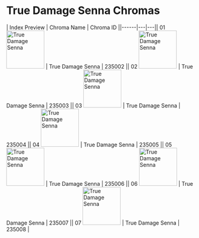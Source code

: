 # True Damage Senna Chromas

| Index  Preview | Chroma Name | Chroma ID ||------|---|---|| 01  <img src='https://raw.communitydragon.org/latest/plugins/rcp-be-lol-game-data/global/default/v1/champion-chroma-images/235/235002.png' alt='True Damage Senna' width='100'> | True Damage Senna | 235002 || 02  <img src='https://raw.communitydragon.org/latest/plugins/rcp-be-lol-game-data/global/default/v1/champion-chroma-images/235/235003.png' alt='True Damage Senna' width='100'> | True Damage Senna | 235003 || 03  <img src='https://raw.communitydragon.org/latest/plugins/rcp-be-lol-game-data/global/default/v1/champion-chroma-images/235/235004.png' alt='True Damage Senna' width='100'> | True Damage Senna | 235004 || 04  <img src='https://raw.communitydragon.org/latest/plugins/rcp-be-lol-game-data/global/default/v1/champion-chroma-images/235/235005.png' alt='True Damage Senna' width='100'> | True Damage Senna | 235005 || 05  <img src='https://raw.communitydragon.org/latest/plugins/rcp-be-lol-game-data/global/default/v1/champion-chroma-images/235/235006.png' alt='True Damage Senna' width='100'> | True Damage Senna | 235006 || 06  <img src='https://raw.communitydragon.org/latest/plugins/rcp-be-lol-game-data/global/default/v1/champion-chroma-images/235/235007.png' alt='True Damage Senna' width='100'> | True Damage Senna | 235007 || 07  <img src='https://raw.communitydragon.org/latest/plugins/rcp-be-lol-game-data/global/default/v1/champion-chroma-images/235/235008.png' alt='True Damage Senna' width='100'> | True Damage Senna | 235008 |